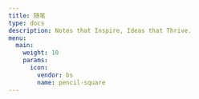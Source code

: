 ```yaml
---
title: 随笔
type: docs
description: Notes that Inspire, Ideas that Thrive.
menu:
  main:
    weight: 10
    params:
      icon:
        vendor: bs
        name: pencil-square
---
```

